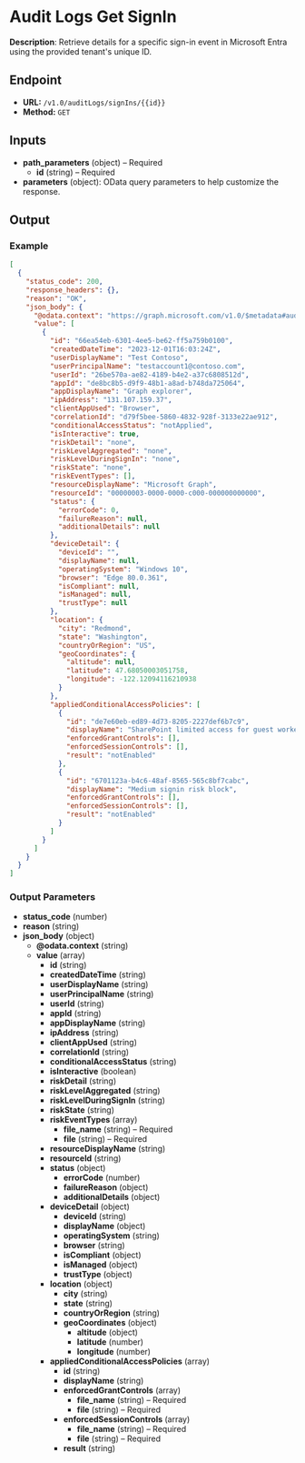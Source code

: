 # Audit Logs Get SignIn

**Description**: Retrieve details for a specific sign-in event in Microsoft Entra using the provided tenant's unique ID.

## Endpoint

- **URL:** `/v1.0/auditLogs/signIns/{{id}}`
- **Method:** `GET`
## Inputs

- **path_parameters** (object) – Required
  - **id** (string) – Required
- **parameters** (object): OData query parameters to help customize the response.
## Output

### Example

```json
[
  {
    "status_code": 200,
    "response_headers": {},
    "reason": "OK",
    "json_body": {
      "@odata.context": "https://graph.microsoft.com/v1.0/$metadata#auditLogs/signIns",
      "value": [
        {
          "id": "66ea54eb-6301-4ee5-be62-ff5a759b0100",
          "createdDateTime": "2023-12-01T16:03:24Z",
          "userDisplayName": "Test Contoso",
          "userPrincipalName": "testaccount1@contoso.com",
          "userId": "26be570a-ae82-4189-b4e2-a37c6808512d",
          "appId": "de8bc8b5-d9f9-48b1-a8ad-b748da725064",
          "appDisplayName": "Graph explorer",
          "ipAddress": "131.107.159.37",
          "clientAppUsed": "Browser",
          "correlationId": "d79f5bee-5860-4832-928f-3133e22ae912",
          "conditionalAccessStatus": "notApplied",
          "isInteractive": true,
          "riskDetail": "none",
          "riskLevelAggregated": "none",
          "riskLevelDuringSignIn": "none",
          "riskState": "none",
          "riskEventTypes": [],
          "resourceDisplayName": "Microsoft Graph",
          "resourceId": "00000003-0000-0000-c000-000000000000",
          "status": {
            "errorCode": 0,
            "failureReason": null,
            "additionalDetails": null
          },
          "deviceDetail": {
            "deviceId": "",
            "displayName": null,
            "operatingSystem": "Windows 10",
            "browser": "Edge 80.0.361",
            "isCompliant": null,
            "isManaged": null,
            "trustType": null
          },
          "location": {
            "city": "Redmond",
            "state": "Washington",
            "countryOrRegion": "US",
            "geoCoordinates": {
              "altitude": null,
              "latitude": 47.68050003051758,
              "longitude": -122.12094116210938
            }
          },
          "appliedConditionalAccessPolicies": [
            {
              "id": "de7e60eb-ed89-4d73-8205-2227def6b7c9",
              "displayName": "SharePoint limited access for guest workers",
              "enforcedGrantControls": [],
              "enforcedSessionControls": [],
              "result": "notEnabled"
            },
            {
              "id": "6701123a-b4c6-48af-8565-565c8bf7cabc",
              "displayName": "Medium signin risk block",
              "enforcedGrantControls": [],
              "enforcedSessionControls": [],
              "result": "notEnabled"
            }
          ]
        }
      ]
    }
  }
]
```
### Output Parameters

- **status_code** (number)
- **reason** (string)
- **json_body** (object)
  - **@odata.context** (string)
  - **value** (array)
    - **id** (string)
    - **createdDateTime** (string)
    - **userDisplayName** (string)
    - **userPrincipalName** (string)
    - **userId** (string)
    - **appId** (string)
    - **appDisplayName** (string)
    - **ipAddress** (string)
    - **clientAppUsed** (string)
    - **correlationId** (string)
    - **conditionalAccessStatus** (string)
    - **isInteractive** (boolean)
    - **riskDetail** (string)
    - **riskLevelAggregated** (string)
    - **riskLevelDuringSignIn** (string)
    - **riskState** (string)
    - **riskEventTypes** (array)
      - **file_name** (string) – Required
      - **file** (string) – Required
    - **resourceDisplayName** (string)
    - **resourceId** (string)
    - **status** (object)
      - **errorCode** (number)
      - **failureReason** (object)
      - **additionalDetails** (object)
    - **deviceDetail** (object)
      - **deviceId** (string)
      - **displayName** (object)
      - **operatingSystem** (string)
      - **browser** (string)
      - **isCompliant** (object)
      - **isManaged** (object)
      - **trustType** (object)
    - **location** (object)
      - **city** (string)
      - **state** (string)
      - **countryOrRegion** (string)
      - **geoCoordinates** (object)
        - **altitude** (object)
        - **latitude** (number)
        - **longitude** (number)
    - **appliedConditionalAccessPolicies** (array)
      - **id** (string)
      - **displayName** (string)
      - **enforcedGrantControls** (array)
        - **file_name** (string) – Required
        - **file** (string) – Required
      - **enforcedSessionControls** (array)
        - **file_name** (string) – Required
        - **file** (string) – Required
      - **result** (string)